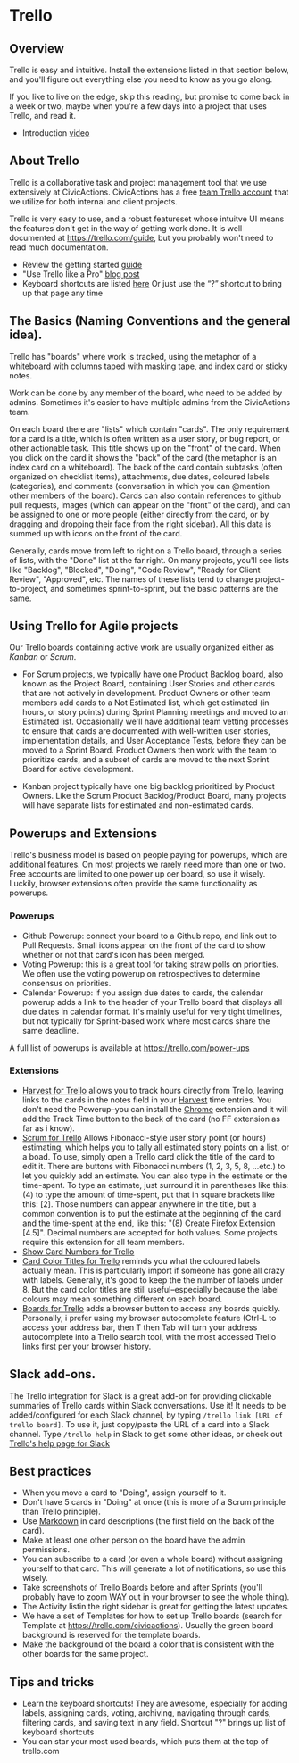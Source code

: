 # Trello

## Overview

Trello is easy and intuitive. Install the extensions listed in that section below, and you'll figure out everything else you need to know as you go along.

If you like to live on the edge, skip this reading, but promise to come back in a week or two, maybe when you're a few days into a project that uses Trello, and read it.

* Introduction [video](https://www.youtube.com/watch?v=aaDf1RqeLfo&feature=youtu.be)

## About Trello

Trello is a collaborative task and project management tool that we use extensively at CivicActions. CivicActions has a free [team Trello account](https://trello.com/civicactions) that we utilize for both internal and client projects.

Trello is very easy to use, and a robust featureset whose intuitve UI means the features don't get in the way of getting work done. It is well documented at <https://trello.com/guide>, but you probably won't need to read much documentation.

* Review the getting started [guide](https://trello.com/guide)
* "Use Trello like a Pro" [blog post](https://blog.trello.com/how-to-use-trello-like-a-pro)
* Keyboard shortcuts are listed [here](https://trello.com/shortcuts) Or just use the “?” shortcut to bring up that page any time

## The Basics (Naming Conventions and the general idea).

Trello has "boards" where work is tracked, using the metaphor of a whiteboard with columns taped with masking tape, and index card or sticky notes.

Work can be done by any member of the board, who need to be added by admins. Sometimes it's easier to have multiple admins from the CivicActions team.

On each board there are "lists" which contain "cards". The only requirement for a card is a title, which is often written as a user story, or bug report, or other actionable task. This title shows up on the "front" of the card. When you click on the card it shows the "back" of the card (the metaphor is an index card on a whiteboard). The back of the card contain subtasks (often organized on checklist items), attachments, due dates, coloured labels (categories), and comments (conversation in which you can @mention other members of the board). Cards can also contain references to github pull requests, images (which can appear on the "front" of the card), and can be assigned to one or more people (either directly from the card, or by dragging and dropping their face from the right sidebar). All this data is summed up with icons on the front of the card.

Generally, cards move from left to right on a Trello board, through a series of lists, with the "Done" list at the far right. On many projects, you'll see lists like "Backlog", "Blocked", "Doing", "Code Review", "Ready for Client Review", "Approved", etc. The names of these lists tend to change project-to-project, and sometimes sprint-to-sprint, but the basic patterns are the same.

## Using Trello for Agile projects

Our Trello boards containing active work are usually organized either as *Kanban* or *Scrum*.

* For Scrum projects, we typically have one Product Backlog board, also known as the Project Board, containing User Stories and other cards that are not actively in development. Product Owners or other team members add cards to a Not Estimated list, which get estimated (in hours, or story points) during Sprint Planning meetings and moved to an Estimated list. Occasionally we'll have additional team vetting processes to ensure that cards are documented with well-written user stories, implementation details, and User Acceptance Tests, before they can be moved to a Sprint Board. Product Owners then work with the team to prioritize cards, and a subset of cards are moved to the next Sprint Board for active development.

* Kanban project typically have one big backlog prioritized by Product Owners. Like the Scrum Product Backlog/Product Board, many projects will have separate lists for estimated and non-estimated cards.

## Powerups and Extensions

Trello's business model is based on people paying for powerups, which are additional features. On most projects we rarely need more than one or two. Free accounts are limited to one power up oer board, so use it wisely. Luckily, browser extensions often provide the same functionality as powerups.

### Powerups

* Github Powerup: connect your board to a Github repo, and link out to Pull Requests. Small icons appear on the front of the card to show whether or not that card's icon has been merged.
* Voting Powerup: this is a great tool for taking straw polls on priorities. We often use the voting powerup on retrospectives to determine consensus on priorities.
* Calendar Powerup: if you assign due dates to cards, the calendar powerup adds a link to the header of your Trello board that displays all due dates in calendar format. It's mainly useful for very tight timelines, but not typically for Sprint-based work where most cards share the same deadline.

A full list of powerups is available at <https://trello.com/power-ups>

### Extensions

* [Harvest for Trello](https://www.getharvest.com/trello-time-tracking) allows you to track hours directly from Trello, leaving links to the cards in the notes field in your [Harvest](harvest.md) time entries. You don't need the Powerup–you can install the [Chrome](https://chrome.google.com/webstore/detail/fbpiglieekigmkeebmeohkelfpjjlaia) extension and it will add the Track Time button to the back of the card (no FF extension as far as i know).
* [Scrum for Trello](http://scrumfortrello.com/) Allows Fibonacci-style user story point (or hours) estimating, which helps you to tally all estimated story points on a list, or a boad. To use, simply open a Trello card click the title of the card to edit it. There are buttons with Fibonacci numbers (1, 2, 3, 5, 8, ...etc.) to let you quickly add an estimate. You can also type in the estimate or the time-spent. To type an estimate, just surround it in parentheses like this: (4) to type the amount of time-spent, put that in square brackets like this: \[2]. Those numbers can appear anywhere in the title, but a common convention is to put the estimate at the beginning of the card and the time-spent at the end, like this: "(8) Create Firefox Extension \[4.5]". Decimal numbers are accepted for both values. Some projects require this extension for all team members.
* [Show Card Numbers for Trello](https://chrome.google.com/webstore/detail/show-card-numbers-for-tre/pjhjdehkaggmpebggjonlhleidlodepi?hl=en)
* [Card Color Titles for Trello](https://chrome.google.com/webstore/detail/card-color-titles-for-tre/hpmobkglehhleflhaefmfajhbdnjmgim?hl=en) reminds you what the coloured labels actually mean. This is particularly import if someone has gone all crazy with labels. Generally, it's good to keep the the number of labels under 8. But the card color titles are still useful–especially because the label colours may mean something different on each board.
* [Boards for Trello](http://paulferrett.com/boards-for-trello/) adds a browser button to access any boards quickly. Personally, i prefer using my browser autocomplete feature (Ctrl-L to access your address bar, then T then Tab will turn your address autocomplete into a Trello search tool, with the most accessed Trello links first per your browser history.

## Slack add-ons.

The Trello integration for Slack is a great add-on for providing clickable summaries of Trello cards within Slack conversations. Use it! It needs to be added/configured for each Slack channel, by typing `/trello link [URL of trello board]`. To use it, just copy/paste the URL of a card into a Slack channel. Type `/trello help` in Slack to get some other ideas, or check out [Trello's help page for Slack](http://help.trello.com/article/1049-slack-app)

## Best practices

* When you move a card to "Doing", assign yourself to it.
* Don't have 5 cards in "Doing" at once (this is more of a Scrum principle than Trello principle).
* Use [Markdown](http://help.trello.com/article/821-using-markdown-in-trello) in card descriptions (the first field on the back of the card).
* Make at least one other person on the board have the admin permissions.
* You can subscribe to a card (or even a whole board) without assigning yourself to that card. This will generate a lot of notifications, so use this wisely.
* Take screenshots of Trello Boards before and after Sprints (you'll probably have to zoom WAY out in your browser to see the whole thing).
* The Activity listin the right sidebar is great for getting the latest updates.
* We have a set of Templates for how to set up Trello boards (search for Template at <https://trello.com/civicactions>). Usually the green board background is reserved for the template boards. 
* Make the background of the board a color that is consistent with the other boards for the same project.

## Tips and tricks

* Learn the keyboard shortcuts! They are awesome, especially for adding labels, assigning cards, voting, archiving, navigating through cards, filtering cards, and saving text in any field. Shortcut "?" brings up list of keyboard shortcuts
* You can star your most used boards, which puts them at the top of trello.com
